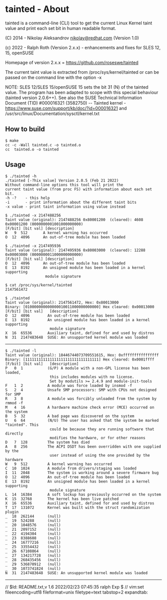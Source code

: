 # tainted - About

tainted is a command-line (CLI) tool to get the current Linux Kernel taint value and print each set bit in human readable format.

(C) 2014 - Nikolay Aleksandrov <nikolay@redhat.com> (Version 1.0)

(c) 2022 - Ralph Roth (Version 2.x.x) - enhancements and fixes for SLES 12, 15, openSUSE

Homepage of version 2.x.x = <https://github.com/roseswe/tainted>

The current taint value is extracted from /proc/sys/kernel/tainted or can be passed on the command line with the option -x

NOTE: SLES 12/SLES 15/openSUSE 15 sets the bit 31 (N) of the tainted value. The program has been adapted to scope with this special behaviour (tainted version 2.0.6++). See also the SUSE Technical Information Document (TID) #000016321 (3582750) -- Tainted kernel - <https://www.suse.com/support/kb/doc/?id=000016321> and /usr/src/linux/Documentation/sysctl/kernel.txt

## How to build

    $ make
    cc -c -Wall tainted.c -o tainted.o
    cc  tainted.o -o tainted

## Usage

    $ ./tainted -h
    ./tainted [-?hix value] Version 2.0.5 (Feb 21 2022)
    Without command-line options this tool will print the
    current taint value (from proc FS) with information about each set bit.
    -h -?    - this help
    -i       - print information about the different taint bits
    -x value - print taint information using value instead

    $ ./tainted -x 2147488256
    Taint value (original): 2147488256 0x80001200  (cleared): 4608 0x00001200 (0000000001001000000000)
    [F/bit] [bit val] [description]
    W   9  512       A kernel warning has occurred
    O  12  4096      An out-of-tree module has been loaded

    $ ./tainted -x 2147495936
    Taint value (original): 2147495936 0x80003000  (cleared): 12288 0x00003000 (0000000011000000000000)
    [F/bit] [bit val] [description]
    O  12  4096      An out-of-tree module has been loaded
    E  13  8192      An unsigned module has been loaded in a kernel supporting
                      module signature

    $ cat /proc/sys/kernel/tainted
    2147561472

    $ ./tainted 
    Taint value (original): 2147561472, Hex: 0x80013000
    Binary: [010000000000000010011000000000000] Hex cleared: 0x00013000
    [F/bit] [bit val]   [description]                                                   
    O  12  4096        An out-of-tree module has been loaded                           
    E  13  8192        An unsigned module has been loaded in a kernel supporting
                        module signature
    X  16  65536       Auxiliary taint, defined for and used by distros                
    N  31  2147483648  SUSE: An unsupported kernel module was loaded 

-----------------------------------------------------------------------------

    $ ./tainted -l
    Taint value (original): 18446744073709551615, Hex: 0xffffffffffffffff
    Binary: [111111111111111111111111111111111] Hex cleared: 0x0001ffff
    [F/bit] [bit val]   [description]                                                   
    P   0  1           (G/P) A module with a non-GPL license has been loaded,
                        this includes modules with no license.
                        Set by modutils >= 2.4.9 and module-init-tools
    F   1  2           A module was force loaded by insmod -f                          
    S   2  4           Unsafe SMP processors: SMP with CPUs not designed for SMP       
    R   3  8           A module was forcibly unloaded from the system by rmmod -f      
    M   4  16          A hardware machine check error (MCE) occurred on the system     
    B   5  32          A bad page was discovered on the system                         
    U   6  64          (N/U) The user has asked that the system be marked "tainted". This
                        could be because they are running software that directly
                        modifies the hardware, or for other reasons
    D   7  128         The system has died                                             
    A   8  256         The ACPI DSDT has been overridden with one supplied by the
                        user instead of using the one provided by the hardware
    W   9  512         A kernel warning has occurred                                   
    C  10  1024        A module from drivers/staging was loaded                        
    I  11  2048        The system is working around a severe firmware bug              
    O  12  4096        An out-of-tree module has been loaded                           
    E  13  8192        An unsigned module has been loaded in a kernel supporting
                        module signature
    L  14  16384       A soft lockup has previously occurred on the system             
    K  15  32768       The kernel has been live patched                                
    X  16  65536       Auxiliary taint, defined for and used by distros                
    T  17  131072      Kernel was built with the struct randomization plugin           
    _  18  262144      (null)                                                          
    _  19  524288      (null)                                                          
    _  20  1048576     (null)                                                          
    _  21  2097152     (null)                                                          
    _  22  4194304     (null)                                                          
    _  23  8388608     (null)                                                          
    _  24  16777216    (null)                                                          
    _  25  33554432    (null)                                                          
    _  26  67108864    (null)                                                          
    _  27  134217728   (null)                                                          
    _  28  268435456   (null)                                                          
    _  29  536870912   (null)                                                          
    _  30  1073741824  (null)                                                          
    N  31  2147483648  SUSE: An unsupported kernel module was loaded 

-----------------------------------------------------------------------------

// $Id: README.txt,v 1.6 2022/02/23 07:45:35 ralph Exp $
// vim:set fileencoding=utf8 fileformat=unix filetype=text tabstop=2 expandtab:
